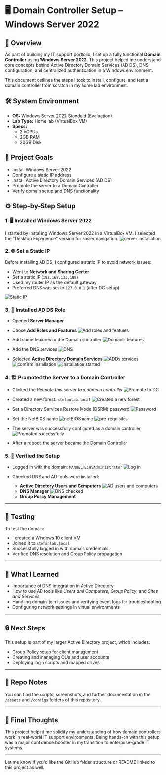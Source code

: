 # 🖥️ Domain Controller Setup – Windows Server 2022  

## 📌 Overview  
As part of building my IT support portfolio, I set up a fully functional **Domain Controller** using **Windows Server 2022**. This project helped me understand core concepts behind Active Directory Domain Services (AD DS), DNS configuration, and centralized authentication in a Windows environment.

This document outlines the steps I took to install, configure, and test a domain controller from scratch in my home lab environment.

## 🛠️ System Environment  
- **OS:** Windows Server 2022 Standard (Evaluation)
- **Lab Type:** Home lab (VirtualBox VM)
- **Specs:**  
  - 2 vCPUs  
  - 2GB RAM  
  - 20GB Disk  

## 🧭 Project Goals  
- Install Windows Server 2022  
- Configure a static IP address  
- Install Active Directory Domain Services (AD DS)  
- Promote the server to a Domain Controller  
- Verify domain setup and DNS functionality  


## ⚙️ Step-by-Step Setup

### 1. 🖥️ Installed Windows Server 2022  
I started by installing Windows Server 2022 in a VirtualBox VM. I selected the "Desktop Experience" version for easier navigation.
![server installation](images/0a-server-insallation-completed.png)


### 2. 🌐 Set a Static IP  
Before installing AD DS, I configured a static IP to avoid network issues:
- Went to **Network and Sharing Center**
- Set a static IP (`192.168.133.188`)
- Used my router IP as the default gateway
- Preferred DNS was set to `127.0.0.1` (after DC setup)

![Static IP](images/0c-staticIPset.png)

### 3. 🧩 Installed AD DS Role  
- Opened **Server Manager**
- Chose **Add Roles and Features**
![Add roles and features](images/01-add-roles-and-features.png)

- Add some features to the Domain controller
![Domanin features](images/04-adding-the-domain-features.png)

- Add the DNS services
![DNS](images/05-adding-DNS-RA.png)

- Selected **Active Directory Domain Services**
![ADDs services](images/07-AD-services.png)
![confirm installation](images/08-confirm-installations.png)
![installation started](images/09-installation-started.png)

### 4. 🏗️ Promoted the Server to a Domain Controller  
- Clicked the *Promote this server to a domain controller*
![Promote to DC](images/10-installation-completed-promote-the-server.png)
- Created a new forest: `stefanlab.local`
![Created a new forest](images/11-set-a-domain-name.png) 

- Set a Directory Services Restore Mode (DSRM) password
![Password](images/12-domain-password.png)
- Set the NetBIOS name
![netBIOS name](images/13-netbios.png)
![pre-requisites](images/14-pre-requisites-checked.png)
- The server was successfully configured as a domain controller
![Promoted successfully](images/15-AD-services-successful.png)
- After a reboot, the server became the Domain Controller


### 5. 🔁 Verified the Setup  
- Logged in with the domain: `MANUELTECH\Administrator`
![Log in](images/16-Log-in.png)

- Checked DNS and AD tools were installed:
  - **Active Directory Users and Computers**
  ![AD users and computers](images/18-AD-users-and-computers.png)
  - **DNS Manager**
  ![DNS checked](images/17-server-manager.png)
  - **Group Policy Management**

---

## 🧪 Testing  
To test the domain:
- I created a Windows 10 client VM
- Joined it to `stefanlab.local`
- Successfully logged in with domain credentials
- Verified DNS resolution and Group Policy propagation

---

## 🧠 What I Learned  
- Importance of DNS integration in Active Directory  
- How to use AD tools like *Users and Computers*, *Group Policy*, and *Sites and Services*  
- Handling domain-join issues and verifying event logs for troubleshooting  
- Configuring network settings in virtual environments  

---

## 🔒 Next Steps  
This setup is part of my larger Active Directory project, which includes:
- Group Policy setup for client management  
- Creating and managing OUs and user accounts  
- Deploying login scripts and mapped drives  

---

## 📂 Repo Notes  
You can find the scripts, screenshots, and further documentation in the `/assets` and `/configs` folders of this repository.

---

## 🙌 Final Thoughts  
This project helped me solidify my understanding of how domain controllers work in real-world IT support environments. Being hands-on with this setup was a major confidence booster in my transition to enterprise-grade IT systems.

---

Let me know if you'd like the GitHub folder structure or README linked to this project as well.
